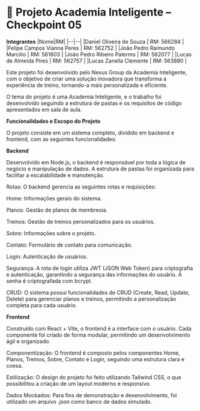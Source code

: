 # 🚀 Projeto Academia Inteligente – Checkpoint 05 
**Integrantes**
|Nome|RM|
|--|--|
|Daniel Oliveira de Souza | RM: 566284 |
|Felipe Campos Vianna Peres | RM: 562752 |
|João Pedro Raimundo Marcilio | RM: 561603 |
|João Pedro Ribeiro Palermo | RM: 562077 |
|Lucas de Almeida Pires | RM: 562757 |
|Lucas Zanella Clemente | RM: 563880 |

Este projeto foi desenvolvido pelo Nexus Group da Academia Inteligente, com o objetivo de criar uma solução inovadora que transforma a experiência de treino, tornando-a mais personalizada e eficiente.

O tema do projeto é uma Academia Inteligente, e o trabalho foi desenvolvido seguindo a estrutura de pastas e os requisitos de código apresentados em sala de aula.

**Funcionalidades e Escopo do Projeto**

O projeto consiste em um sistema completo, dividido em backend e frontend, com as seguintes funcionalidades:

**Backend**

Desenvolvido em Node.js, o backend é responsável por toda a lógica de negócio e manipulação de dados. A estrutura de pastas foi organizada para facilitar a escalabilidade e manutenção.

Rotas: O backend gerencia as seguintes rotas e requisições:

Home: Informações gerais do sistema.

Planos: Gestão de planos de membresia.

Treinos: Gestão de treinos personalizados para os usuários.

Sobre: Informações sobre o projeto.

Contato: Formulário de contato para comunicação.

Login: Autenticação de usuários.

Segurança: A rota de login utiliza JWT (JSON Web Token) para criptografia e autenticação, garantindo a segurança das informações do usuário. A senha é criptografada com bcrypt.

CRUD: O sistema possui funcionalidades de CRUD (Create, Read, Update, Delete) para gerenciar planos e treinos, permitindo a personalização completa para cada usuário.

**Frontend**

Construído com React + Vite, o frontend é a interface com o usuário. Cada componente foi criado de forma modular, permitindo um desenvolvimento ágil e organizado.

Componentização: O frontend é composto pelos componentes Home, Planos, Treinos, Sobre, Contato e Login, seguindo uma estrutura clara e coesa.

Estilização: O design do projeto foi feito utilizando Tailwind CSS, o que possibilitou a criação de um layout moderno e responsivo.

Dados Mockados: Para fins de demonstração e desenvolvimento, foi utilizado um arquivo .json como banco de dados simulado.

